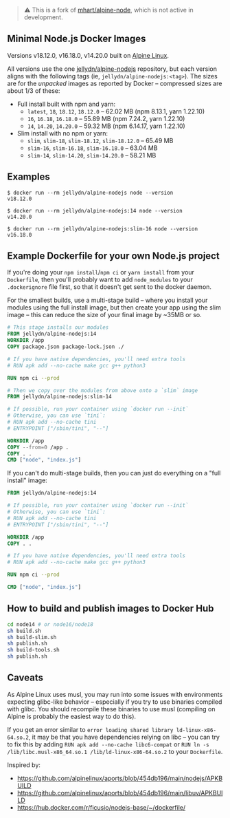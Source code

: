 > ⚠️ This is a fork of [mhart/alpine-node](https://github.com/mhart/alpine-node), which is not active in development.

## Minimal Node.js Docker Images

Versions v18.12.0, v16.18.0, v14.20.0
built on [Alpine Linux](https://alpinelinux.org/).

All versions use the one [jellydn/alpine-nodejs](https://hub.docker.com/r/jellydn/alpine-nodejs/) repository,
but each version aligns with the following tags (ie, `jellydn/alpine-nodejs:<tag>`). The sizes are for the
_unpacked_ images as reported by Docker – compressed sizes are about 1/3 of these:

- Full install built with npm and yarn:
  - `latest`, `18`, `18.12`, `18.12.0` – 62.02 MB (npm 8.13.1, yarn 1.22.10)
  - `16`, `16.18`, `16.18.0` – 55.89 MB (npm 7.24.2, yarn 1.22.10)
  - `14`, `14.20`, `14.20.0` – 59.32 MB (npm 6.14.17, yarn 1.22.10)
- Slim install with no npm or yarn:
  - `slim`, `slim-18`, `slim-18.12`, `slim-18.12.0` – 65.49 MB
  - `slim-16`, `slim-16.18`, `slim-16.18.0` – 63.04 MB
  - `slim-14`, `slim-14.20`, `slim-14.20.0` – 58.21 MB

## Examples

```console
$ docker run --rm jellydn/alpine-nodejs node --version
v18.12.0

$ docker run --rm jellydn/alpine-nodejs:14 node --version
v14.20.0

$ docker run --rm jellydn/alpine-nodejs:slim-16 node --version
v16.18.0

```

## Example Dockerfile for your own Node.js project

If you're doing your `npm install`/`npm ci` or `yarn install` from your
`Dockerfile`, then you'll probably want to add `node_modules` to your
`.dockerignore` file first, so that it doesn't get sent to the docker daemon.

For the smallest builds, use a multi-stage build – where you install your
modules using the full install image, but then create your app using the slim
image – this can reduce the size of your final image by ~35MB or so.

```Dockerfile
# This stage installs our modules
FROM jellydn/alpine-nodejs:14
WORKDIR /app
COPY package.json package-lock.json ./

# If you have native dependencies, you'll need extra tools
# RUN apk add --no-cache make gcc g++ python3

RUN npm ci --prod

# Then we copy over the modules from above onto a `slim` image
FROM jellydn/alpine-nodejs:slim-14

# If possible, run your container using `docker run --init`
# Otherwise, you can use `tini`:
# RUN apk add --no-cache tini
# ENTRYPOINT ["/sbin/tini", "--"]

WORKDIR /app
COPY --from=0 /app .
COPY . .
CMD ["node", "index.js"]
```

If you can't do multi-stage builds, then you can just do everything on a "full
install" image:

```Dockerfile
FROM jellydn/alpine-nodejs:14

# If possible, run your container using `docker run --init`
# Otherwise, you can use `tini`:
# RUN apk add --no-cache tini
# ENTRYPOINT ["/sbin/tini", "--"]

WORKDIR /app
COPY . .

# If you have native dependencies, you'll need extra tools
# RUN apk add --no-cache make gcc g++ python3

RUN npm ci --prod

CMD ["node", "index.js"]
```

## How to build and publish images to Docker Hub

```sh
cd node14 # or node16/node18
sh build.sh
sh build-slim.sh
sh publish.sh
sh build-tools.sh
sh publish.sh
```

## Caveats

As Alpine Linux uses musl, you may run into some issues with environments
expecting glibc-like behavior – especially if you try to use binaries compiled
with glibc. You should recompile these binaries to use musl (compiling on
Alpine is probably the easiest way to do this).

If you get an error similar to `error loading shared library ld-linux-x86-64.so.2`, it may be that you have dependencies relying on libc –
you can try to fix this by adding `RUN apk add --no-cache libc6-compat` or
`RUN ln -s /lib/libc.musl-x86_64.so.1 /lib/ld-linux-x86-64.so.2` to your
`Dockerfile`.

Inspired by:

- https://github.com/alpinelinux/aports/blob/454db196/main/nodejs/APKBUILD
- https://github.com/alpinelinux/aports/blob/454db196/main/libuv/APKBUILD
- https://hub.docker.com/r/ficusio/nodejs-base/~/dockerfile/
